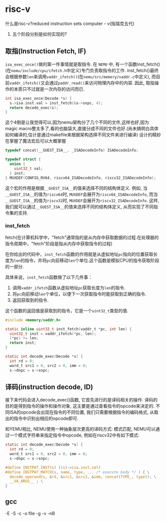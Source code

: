 # risc-v
什么是risc-v?reduced instruction sets computer - v(指瑞克五代)

1. 五个阶段分别是如何实现的?

## 取指(Instruction Fetch, IF)

`isa_exec_once()`做的第一件事情就是取指令. 在 `NEMU` 中, 有一个函数inst_fetch()(在`nemu/include/cpu/ifetch.h`中定义)专门负责取指令的工作. inst_fetch()最终会根据参数`len`来调用`vaddr_ifetch()`(在`nemu/src/memory/vaddr.c`中定义), 而目前`vaddr_ifetch()`又会通过`paddr_read()`来访问物理内存中的内容. 因此, 取指操作的本质只不过就是一次内存的访问而已.
```c
int isa_exec_once(Decode *s) {
  s->isa.inst.val = inst_fetch(&s->snpc, 4);
  return decode_exec(s);
}
```
这个4倒是让我觉得可以,因为nemu架构分了几个不同的文件,这样也好,因为magic macro整太多了,看的也脑袋大,直接分成不同的文件也好.(尚未搞明白具体如何编译的,估计是通过makefile来根据架构选择不同文件来进行编译)
设计的精妙在掌握了魔法宏后可以大概掌握


```c
typedef concat(__GUEST_ISA__, _ISADecodeInfo) ISADecodeInfo;

typedef struct {
  union {
    uint32_t val;
  } inst;
} MUXDEF(CONFIG_RV64, riscv64_ISADecodeInfo, riscv32_ISADecodeInfo);
```
这个宏的作用是根据`__GUEST_ISA__`的值来选择不同的结构体定义. 例如, 当`__GUEST_ISA__`的值为`riscv64`时, `MUXDEF`会展开为`riscv64_ISADecodeInfo`, 而当`__GUEST_ISA__`的值为`riscv32`时, `MUXDEF`会展开为`riscv32_ISADecodeInfo`. 这样, 我们就可以通过`__GUEST_ISA__`的值来选择不同的结构体定义, 从而实现了不同指令集的支持.

### inst_fetch

fetch(在计算机科学中，"fetch"通常指的是从内存中获取数据的过程.在处理器的指令周期中，"fetch"阶段是指从内存中获取指令的过程)

在你给出的代码中，`inst_fetch`函数的作用就是从虚拟地址`pc`指向的位置获取长度为`len`的指令，并将`pc`向前移动`len`个单位.这个函数是模拟CPU的指令获取阶段的一部分.

具体来说，`inst_fetch`函数做了以下几件事：

1. 调用`vaddr_ifetch`函数从虚拟地址`pc`获取长度为`len`的指令.
2. 将`pc`向前移动`len`个单位，以便下一次获取指令时能获取到正确的指令.
3. 返回获取到的指令.

这个函数的返回值是获取到的指令，它是一个`uint32_t`类型的值.
```c
#include <memory/vaddr.h>

static inline uint32_t inst_fetch(vaddr_t *pc, int len) {
  uint32_t inst = vaddr_ifetch(*pc, len);
  (*pc) += len;
  return inst;
}

static int decode_exec(Decode *s) {
  int rd = 0;
  word_t src1 = 0, src2 = 0, imm = 0;
  s->dnpc = s->snpc;
```

## 译码(instruction decode, ID)
接下来代码会进入decode_exec()函数, 它首先进行的是译码相关的操作. 译码的目的是得到指令的操作和操作对象, 这主要是通过查看指令的opcode来决定的. 不同ISA的opcode会出现在指令的不同位置, 我们只需要根据指令的编码格式, 从取出的指令中识别出相应的opcode即可.

和YEMU相比, NEMU使用一种抽象层次更高的译码方式: 模式匹配, NEMU可以通过一个模式字符串来指定指令中opcode, 例如在riscv32中有如下模式:

```c
static int decode_exec(Decode *s) {
  int rd = 0;
  word_t src1 = 0, src2 = 0, imm = 0;
  s->dnpc = s->snpc;

#define INSTPAT_INST(s) ((s)->isa.inst.val)
#define INSTPAT_MATCH(s, name, type, ... /* execute body */ ) { \
  decode_operand(s, &rd, &src1, &src2, &imm, concat(TYPE_, type)); \
  __VA_ARGS__ ; \
}
```

## gcc
-E -S -c -o file -g -v
-nB

